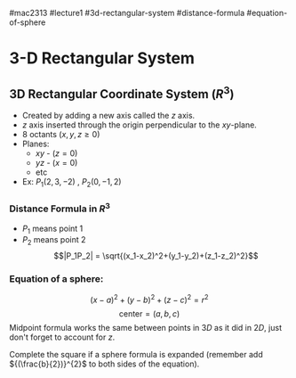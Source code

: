 #mac2313 
#lecture1
#3d-rectangular-system
#distance-formula
#equation-of-sphere
# 3-D Rectangular System

## 3D Rectangular Coordinate System ($R^3$)
- Created by adding a new axis called the $z$ axis.
- $z$ axis inserted through the origin perpendicular to the $xy$-plane.
- 8 octants ($x, y, z \geq 0$)
- Planes:
	- $xy$ - ($z = 0$)
	- $yz$ - ($x = 0$)
	- etc
- Ex: $P_1 (2, 3, -2)$ , $P_2 (0, -1, 2)$

### Distance Formula in $R^3$
* $P_1$ means point 1
* $P_2$ means point 2
$$|P_1P_2| = \sqrt{(x_1-x_2)^2+(y_1-y_2)+(z_1-z_2)^2}$$

### Equation of a sphere:
$$(x-a)^2+(y-b)^2+(z-c)^2=r^2$$
$$\text{center}=(a,b,c)$$
Midpoint formula works the same between points in $3D$ as it did in $2D$, just don't forget to account for $z$.

Complete the square if a sphere formula is expanded (remember add ${(\frac{b}{2})}^{2}$ to both sides of the equation).